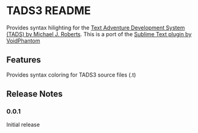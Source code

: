 # TADS3 README

Provides syntax hilighting for the [Text Adventure Development System (TADS) by Michael J. Roberts](http://www.tads.org/index.htm). 
This is a port of the [Sublime Text plugin by VoidPhantom](https://github.com/VoidPhantom/sublime-tads3)

## Features

Provides syntax coloring for TADS3 source files (.t)

## Release Notes

### 0.0.1

Initial release